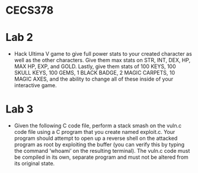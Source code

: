 # CECS378

# Lab 2
- Hack Ultima V game to give full power stats to your created character as well as the other characters. Give them max stats on STR, INT, DEX, HP, MAX HP, EXP, and GOLD. Lastly, give them stats of 100 KEYS, 100 SKULL KEYS, 100 GEMS, 1 BLACK BADGE, 2 MAGIC CARPETS, 10 MAGIC AXES, and the ability to change all of these inside of your interactive game. 

# Lab 3 
- Given the following C code file, perform a stack smash on the vuln.c code file
using a C program that you create named exploit.c. Your program should attempt to open up a
reverse shell on the attacked program as root by exploiting the buffer (you can verify this by typing
the command ‘whoami‘ on the resulting terminal). The vuln.c code must be compiled in its own,
separate program and must not be altered from its original state.
